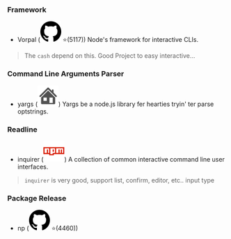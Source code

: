 ### Framework

- Vorpal ([![Github](../../images/github.svg)](https://github.com/dthree/vorpal) ⭐️(5117)) Node's framework for interactive CLIs.
> The `cash` depend on this. Good Project to easy interactive...

### Command Line Arguments Parser

- yargs ([![Website](../../images/website.svg)](http://yargs.js.org/)) Yargs be a node.js library fer hearties tryin' ter parse optstrings.

### Readline

- inquirer ([![Npm](../../images/npm.svg)](https://www.npmjs.com/package/inquirer)) A collection of common interactive command line user interfaces.
> `inquirer` is very good, support list, confirm, editor, etc.. input type

### Package Release

- np ([![Github](../../images/github.svg)](https://github.com/sindresorhus/np) ⭐️(4460)) 
